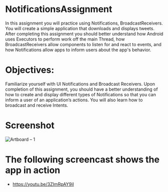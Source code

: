 # NotificationsAssignment
In this assignment you will practice using Notifications, BroadcastReceivers.
You will create a simple application that downloads and displays tweets. After completing this assignment you should better understand how Android uses Executors to perform work off the main Thread, how BroadcastReceivers allow components to listen for and react to events, and how Notifications allow apps to inform users about the app's behavior.

# Objectives:
Familiarize yourself with UI Notifications and Broadcast Receivers. Upon completion of this assignment, you should have a better understanding of how to create and display different types of Notifications so that you can inform a user of an application’s actions. You will also learn how to broadcast and receive Intents.

# Screenshot
![Artboard – 1](https://user-images.githubusercontent.com/41232970/113501674-bb1a5a00-952f-11eb-947e-8cd4872e1b83.png)

# The following screencast shows the app in action
- https://youtu.be/3ZImRpAY9iI

